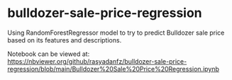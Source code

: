 # bulldozer-sale-price-regression
Using RandomForestRegressor model to try to predict Bulldozer sale price based on its features and descriptions.

Notebook can be viewed at: https://nbviewer.org/github/rasyadanfz/bulldozer-sale-price-regression/blob/main/Bulldozer%20Sale%20Price%20Regression.ipynb
